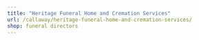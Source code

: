 ```yaml
---
title: "Heritage Funeral Home and Cremation Services"
url: /callaway/heritage-funeral-home-and-cremation-services/
shop: funeral directors
---
```

